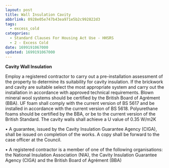 ```yaml
---
layout: post
title: Wall Insulation Cavity
abbrlink: 0928e05e747b43ea971e5b2c992822d3
tags:
  - excess_cold
categories:
  - Standard Clauses For Housing Act Use - HHSRS
  - 2 - Excess Cold
date: 1699191067000
updated: 1699191067000
---
```


**Cavity Wall Insulation**

Employ a registered contractor to carry out a pre-installation assessment of the property to determine its suitability for cavity insulation. If the brickwork and cavity are suitable select the most appropriate system and carry out the installation in accordance with approved technical requirements. Blown mineral wool systems should be certified by the British Board of Agrément (BBA). UF foam shall comply with the current version of BS 5617 and be installed in accordance with the current version of BS 5618. Polyurethane foams should be certified by the BBA, or be to the current version of the British Standard. The cavity walls shall achieve a U value of 0.35 W/m2K

• A guarantee, issued by the Cavity Insulation Guarantee Agency (CIGA), shall be issued on completion of the works. A copy shall be forward to the case officer at the Council.

• A registered contractor is a member of one of the following organisations: the National Insulation Association (NIA), the Cavity Insulation Guarantee Agency (CIGA) and the British Board of Agrément (BBA)
